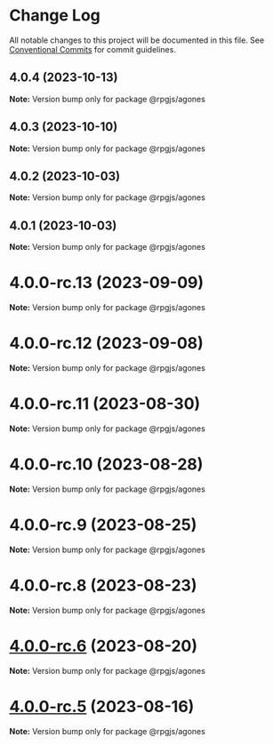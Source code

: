 # Change Log

All notable changes to this project will be documented in this file.
See [Conventional Commits](https://conventionalcommits.org) for commit guidelines.

## 4.0.4 (2023-10-13)

**Note:** Version bump only for package @rpgjs/agones





## 4.0.3 (2023-10-10)

**Note:** Version bump only for package @rpgjs/agones





## 4.0.2 (2023-10-03)

**Note:** Version bump only for package @rpgjs/agones





## 4.0.1 (2023-10-03)

**Note:** Version bump only for package @rpgjs/agones





# 4.0.0-rc.13 (2023-09-09)

**Note:** Version bump only for package @rpgjs/agones





# 4.0.0-rc.12 (2023-09-08)

**Note:** Version bump only for package @rpgjs/agones





# 4.0.0-rc.11 (2023-08-30)

**Note:** Version bump only for package @rpgjs/agones





# 4.0.0-rc.10 (2023-08-28)

**Note:** Version bump only for package @rpgjs/agones





# 4.0.0-rc.9 (2023-08-25)

**Note:** Version bump only for package @rpgjs/agones





# 4.0.0-rc.8 (2023-08-23)

**Note:** Version bump only for package @rpgjs/agones





# [4.0.0-rc.6](https://github.com/RSamaium/RPG-JS/compare/v4.0.0-rc.5...v4.0.0-rc.6) (2023-08-20)

**Note:** Version bump only for package @rpgjs/agones





# [4.0.0-rc.5](https://github.com/RSamaium/RPG-JS/compare/v4.0.0-rc.4...v4.0.0-rc.5) (2023-08-16)

**Note:** Version bump only for package @rpgjs/agones
